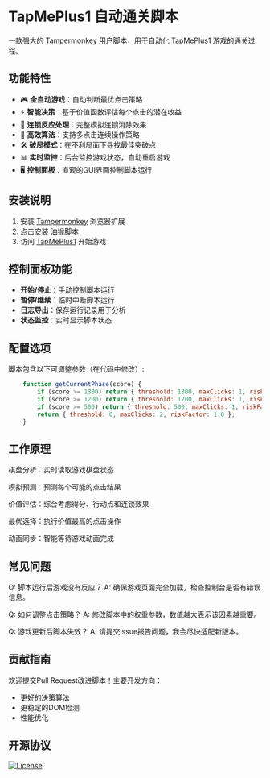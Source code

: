 # TapMePlus1 自动通关脚本

一款强大的 Tampermonkey 用户脚本，用于自动化 TapMePlus1 游戏的通关过程。

## 功能特性

- 🎮 **全自动游戏**：自动判断最优点击策略
- ⚡ **智能决策**：基于价值函数评估每个点击的潜在收益
- 🔁 **连锁反应处理**：完整模拟连锁消除效果
- 🚀 **高效算法**：支持多点击连续操作策略
- 🛠 **破局模式**：在不利局面下寻找最佳突破点
- 📊 **实时监控**：后台监控游戏状态，自动重启游戏
- 🖥 **控制面板**：直观的GUI界面控制脚本运行

## 安装说明

1. 安装 [Tampermonkey](https://www.tampermonkey.net/) 浏览器扩展
2. 点击安装 [油猴脚本](https://github.com/baimengshi/tapmeplus1/raw/main/tapmeplus1-autoplay.user.js)
3. 访问 [TapMePlus1](https://tapmeplus1.com/) 开始游戏

## 控制面板功能

- **开始/停止**：手动控制脚本运行
- **暂停/继续**：临时中断脚本运行
- **日志导出**：保存运行记录用于分析
- **状态监控**：实时显示脚本状态

## 配置选项

脚本包含以下可调整参数（在代码中修改）:

```javascript
    function getCurrentPhase(score) {
        if (score >= 1800) return { threshold: 1800, maxClicks: 1, riskFactor: 0.2 };
        if (score >= 1200) return { threshold: 1200, maxClicks: 1, riskFactor: 0.4 };
        if (score >= 500) return { threshold: 500, maxClicks: 1, riskFactor: 0.7 };
        return { threshold: 0, maxClicks: 2, riskFactor: 1.0 };
    }
```
## 工作原理
棋盘分析：实时读取游戏棋盘状态

模拟预测：预测每个可能的点击结果

价值评估：综合考虑得分、行动点和连锁效果

最优选择：执行价值最高的点击操作

动画同步：智能等待游戏动画完成

## 常见问题
Q: 脚本运行后游戏没有反应？
A: 确保游戏页面完全加载，检查控制台是否有错误信息。

Q: 如何调整点击策略？
A: 修改脚本中的权重参数，数值越大表示该因素越重要。

Q: 游戏更新后脚本失效？
A: 请提交issue报告问题，我会尽快适配新版本。

## 贡献指南
欢迎提交Pull Request改进脚本！主要开发方向：
- 更好的决策算法
- 更稳定的DOM检测
- 性能优化

## 开源协议
[![License](https://img.shields.io/badge/License-MIT-blue.svg)](LICENSE) 
